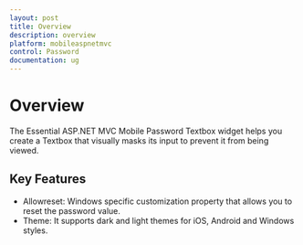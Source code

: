```yaml
---
layout: post
title: Overview
description: overview
platform: mobileaspnetmvc
control: Password
documentation: ug
---
```


# Overview

The Essential ASP.NET MVC Mobile Password Textbox widget helps you create a Textbox that visually masks its input to prevent it from being viewed.

## Key Features

* Allowreset: Windows specific customization property that allows you to reset the password value.
* Theme: It supports dark and light themes for iOS, Android and Windows styles.
